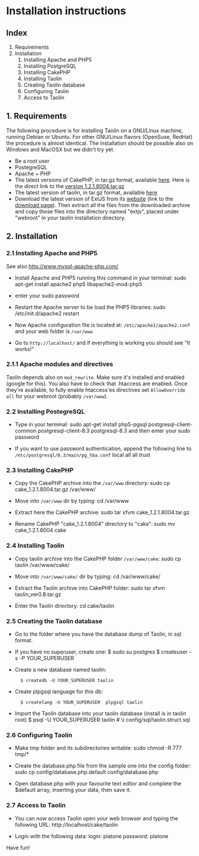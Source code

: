 # Installation instructions

## Index

1. Requirements
1. Installation
    1. Installing Apache and PHP5
    1. Installing PostgreSQL
    1. Installing CakePHP 
    1. Installing Taolin
    1. Creating Taolin database
    1. Configuring Taolin
    1. Access to Taolin


## 1. Requirements 

The following procedure is for installing Taolin on a GNU/Linux machine, running Debian or Ubuntu. For other GNU/Linux flavors (OpenSuse, RedHat) the procedure is almost identical. The installation should be possible also on Windows and MacOSX but we didn't try yet.

* Be a root user
* PostegreSQL
* Apache + PHP
* The latest versions of CakePHP, in tar.gz format, available [here](http://cakephp.org/). Here is the direct link to the [version 1.2.1.8004.tar.gz](http://cakeforge.org/frs/download.php/698/cake_1.2.1.8004.tar.gz/donation=complete)
* The latest version of taolin, in tar.gz format, available [here](http://taolin.fbk.eu)
* Download the latest version of ExtJS from its [website](http://www.extjs.com) (link to the [download page](http://www.extjs.com/products/extjs/download.php)). Then extract all the files from the downloaded archive and copy those files into the directory named "extjs", placed under "webroot" in your taolin installation directory.

## 2. Installation

### 2.1 Installing Apache and PHP5

See also http://www.mysql-apache-php.com/

* Install Apache and PHP5 running this command in your terminal:
        sudo apt-get install apache2 php5 libapache2-mod-php5

* enter your sudo password

* Restart the Apache server to be load the PHP5 libraries:
        sudo /etc/init.d/apache2 restart

* Now Apache configuration file is located at: `/etc/apache2/apache2.conf`  and your web folder is `/var/www`

* Go to `http://localhost/` and if everything is working you should see "It works!"

### 2.1.1 Apache modules and directives

Taolin depends also on `mod_rewrite`. Make sure it's installed and enabled (google for this). You also have to check that .htaccess are enabled. Once they're available, to fully enable htaccess'es directives set `AllowOverride all` for your webroot (probably `/var/www`).


### 2.2 Installing PostegreSQL
    
* Type in your terminal:
        sudo apt-get install php5-pgsql postgresql-client-common postgresql-client-8.3 postgresql-8.3
  and then enter your sudo password

* If you want to use password authentication, append the following line to `/etc/postgresql/8.3/main/pg_hba.conf`
        local   all         all                               trust

### 2.3 Installing CakePHP 

* Copy the CakePHP archive into the `/var/www` directory:
        sudo cp cake_1.2.1.8004.tar.gz /var/www/

* Move into `/var/www` dir by typing:
        cd /var/www

* Extract here the CakePHP archive:
        sudo tar xfvm cake_1.2.1.8004.tar.gz

* Rename CakePHP "cake_1.2.1.8004" directory to "cake":
        sudo mv cake_1.2.1.8004 cake

### 2.4 Installing Taolin

* Copy taolin archive into the CakePHP folder `/var/www/cake`:
        sudo cp taolin /var/www/cake/

* Move into `/var/www/cake/` dir by typing:
        cd /var/www/cake/

* Extract the Taolin archive into CakePHP folder:
        sudo tar xfvm taolin_ver0.8.tar.gz

* Enter the Taolin directory:
        cd cake/taolin

### 2.5 Creating the Taolin database
* Go to the folder where you have the database dump of Taolin, in sql format.
* If you have no superuser, create one:
        $ sudo su postgres
        $ createuser -s -P YOUR_SUPERUSER
* Create a new database named taolin:

        $ createdb -U YOUR_SUPERUSER taolin

* Create plpgsql language for this db:

        $ createlang -U YOUR_SUPERUSER  plpgsql taolin

* Import the Taolin database into your taolin database (install is in taolin root)
        $ psql -U YOUR_SUPERUSER taolin
        # \i config/sql/taolin.struct.sql


### 2.6 Configuring Taolin

* Make tmp folder and its subdirectories writable:
        sudo chmod -R 777 tmp/*

* Create the database.php file from the sample one into the config folder:
        sudo cp config/database.php.default config/database.php

* Open database.php with your favourite text editor and complete the $default array, inserting your data, then save it.
  
  
### 2.7 Access to Taolin
* You can now access Taolin open your web browser and typing the following URL:
        http://localhost/cake/taolin

* Login with the following data:
        login: platone
        password: platone

Have fun!
